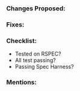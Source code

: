 ### Changes Proposed:


### Fixes:


### Checklist:
* Tested on RSPEC?
* All test passing? 
* Passing Spec Harness?

### Mentions:
